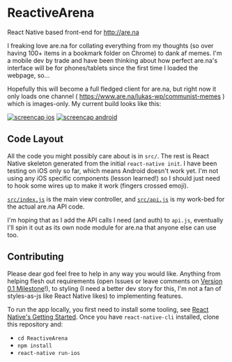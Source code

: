 # ReactiveArena
React Native based front-end for http://are.na

I freaking love are.na for collating everything from my thoughts (so over having 100+ items in a bookmark folder on Chrome) to dank af memes. I'm a mobile dev by trade and have been thinking about how perfect are.na's interface will be for phones/tablets since the first time I loaded the webpage, so...

Hopefully this will become a full fledged client for are.na, but right now it only loads one channel ( https://www.are.na/lukas-wp/communist-memes ) which is images-only. My current build looks like this:

[![screencap ios](http://i.imgur.com/e0W7wI1.png)](http://i.imgur.com/e0W7wI1.png)
[![screencap android](http://i.imgur.com/Tzxpckt.jpg)](http://i.imgur.com/Tzxpckt.jpg)

## Code Layout

All the code you might possibly care about is in `src/`. The rest is React Native skeleton generated from the initial `react-native init`. I have been testing on iOS only so far, which means Android doesn't work yet. I'm not using any iOS specific components (lesson learned!) so I should just need to hook some wires up to make it work (fingers crossed emoji).

[`src/index.js`](https://github.com/jc4p/ReactiveArena/blob/master/src/index.js) is the main view controller, and [`src/api.js`](https://github.com/jc4p/ReactiveArena/blob/master/src/api.js) is my work-bed for the actual are.na API code.

I'm hoping that as I add the API calls I need (and auth) to `api.js`, eventually I'll spin it out as its own node module for are.na that anyone else can use too.

## Contributing

Please dear god feel free to help in any way you would like. Anything from helping flesh out requirements (open Issues or leave comments on [Version 0.1 Milestone](https://github.com/jc4p/ReactiveArena/issues/1)!), to styling (I need a better dev story for this, I'm not a fan of styles-as-js like React Native likes) to implementing features.

To run the app locally, you first need to install some tooling, see [React Native's Getting Started](https://facebook.github.io/react-native/docs/getting-started.html). Once you have `react-native-cli` installed, clone this repository and:

- `cd ReactiveArena`
- `npm install`
- `react-native run-ios`

